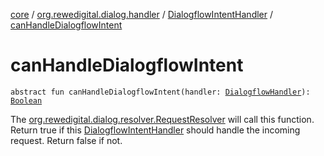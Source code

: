 [core](../../index.md) / [org.rewedigital.dialog.handler](../index.md) / [DialogflowIntentHandler](index.md) / [canHandleDialogflowIntent](./can-handle-dialogflow-intent.md)

# canHandleDialogflowIntent

`abstract fun canHandleDialogflowIntent(handler: `[`DialogflowHandler`](../-dialogflow-handler/index.md)`): `[`Boolean`](https://kotlinlang.org/api/latest/jvm/stdlib/kotlin/-boolean/index.html)

The [org.rewedigital.dialog.resolver.RequestResolver](../../org.rewedigital.dialog.resolver/-request-resolver/index.md) will call this function. Return true if this
[DialogflowIntentHandler](index.md) should handle the incoming request. Return false if not.

